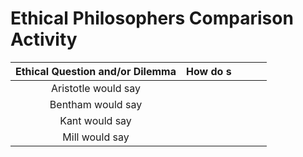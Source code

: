 # Ethical Philosophers Comparison Activity

| Ethical Question and/or Dilemma | How do s |      |      |      |
| :-----------------------------: | -------- | ---- | ---- | ---- |
|       Aristotle would say       |          |      |      |      |
|        Bentham would say        |          |      |      |      |
|         Kant would say          |          |      |      |      |
|         Mill would say          |          |      |      |      |

